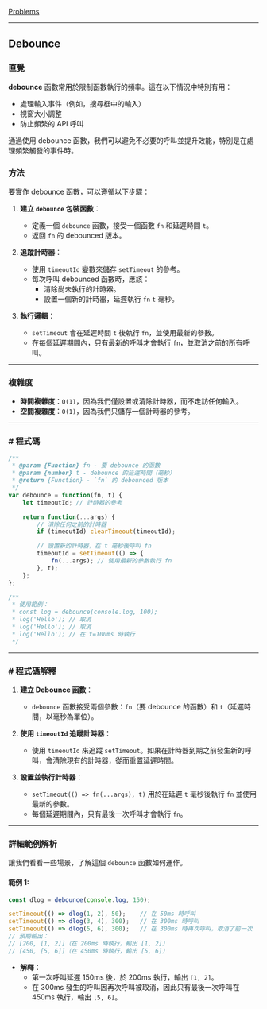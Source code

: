 [Problems](https://leetcode.com/problems/debounce/description/?envType=study-plan-v2&envId=30-days-of-javascript)

---

## Debounce


### 直覺

**debounce** 函數常用於限制函數執行的頻率。這在以下情況中特別有用：
- 處理輸入事件（例如，搜尋框中的輸入）
- 視窗大小調整
- 防止頻繁的 API 呼叫

通過使用 debounce 函數，我們可以避免不必要的呼叫並提升效能，特別是在處理頻繁觸發的事件時。

### 方法

要實作 debounce 函數，可以遵循以下步驟：

1. **建立 `debounce` 包裝函數**：
   - 定義一個 `debounce` 函數，接受一個函數 `fn` 和延遲時間 `t`。
   - 返回 `fn` 的 debounced 版本。

2. **追蹤計時器**：
   - 使用 `timeoutId` 變數來儲存 `setTimeout` 的參考。
   - 每次呼叫 debounced 函數時，應該：
     - 清除尚未執行的計時器。
     - 設置一個新的計時器，延遲執行 `fn` `t` 毫秒。

3. **執行邏輯**：
   - `setTimeout` 會在延遲時間 `t` 後執行 `fn`，並使用最新的參數。
   - 在每個延遲期間內，只有最新的呼叫才會執行 `fn`，並取消之前的所有呼叫。

---

### 複雜度

- **時間複雜度**：`O(1)`，因為我們僅設置或清除計時器，而不走訪任何輸入。
- **空間複雜度**：`O(1)`，因為我們只儲存一個計時器的參考。

---

### # 程式碼

```javascript
/**
 * @param {Function} fn - 要 debounce 的函數
 * @param {number} t - debounce 的延遲時間（毫秒）
 * @return {Function} - `fn` 的 debounced 版本
 */
var debounce = function(fn, t) {
    let timeoutId; // 計時器的參考

    return function(...args) {
        // 清除任何之前的計時器
        if (timeoutId) clearTimeout(timeoutId);

        // 設置新的計時器，在 t 毫秒後呼叫 fn
        timeoutId = setTimeout(() => {
            fn(...args); // 使用最新的參數執行 fn
        }, t);
    };
};

/**
 * 使用範例：
 * const log = debounce(console.log, 100);
 * log('Hello'); // 取消
 * log('Hello'); // 取消
 * log('Hello'); // 在 t=100ms 時執行
 */
```

---

### # 程式碼解釋

1. **建立 Debounce 函數**：
   - `debounce` 函數接受兩個參數：`fn`（要 debounce 的函數）和 `t`（延遲時間，以毫秒為單位）。

2. **使用 `timeoutId` 追蹤計時器**：
   - 使用 `timeoutId` 來追蹤 `setTimeout`。如果在計時器到期之前發生新的呼叫，會清除現有的計時器，從而重置延遲時間。

3. **設置並執行計時器**：
   - `setTimeout(() => fn(...args), t)` 用於在延遲 `t` 毫秒後執行 `fn` 並使用最新的參數。
   - 每個延遲期間內，只有最後一次呼叫才會執行 `fn`。

---

### 詳細範例解析

讓我們看看一些場景，了解這個 `debounce` 函數如何運作。


#### 範例 1:
```javascript
const dlog = debounce(console.log, 150);

setTimeout(() => dlog(1, 2), 50);    // 在 50ms 時呼叫
setTimeout(() => dlog(3, 4), 300);   // 在 300ms 時呼叫
setTimeout(() => dlog(5, 6), 300);   // 在 300ms 時再次呼叫，取消了前一次
// 預期輸出：
// [200, [1, 2]]（在 200ms 時執行，輸出 [1, 2]）
// [450, [5, 6]]（在 450ms 時執行，輸出 [5, 6]）
```

- **解釋**：
  - 第一次呼叫延遲 150ms 後，於 200ms 執行，輸出 `[1, 2]`。
  - 在 300ms 發生的呼叫因再次呼叫被取消，因此只有最後一次呼叫在 450ms 執行，輸出 `[5, 6]`。


